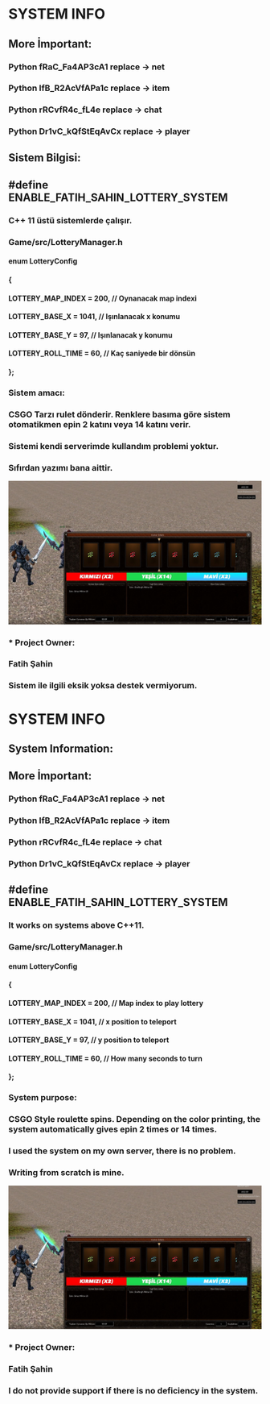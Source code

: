# SYSTEM INFO

## More İmportant:

### Python fRaC_Fa4AP3cA1 replace -> net
### Python IfB_R2AcVfAPa1c replace -> item
### Python rRCvfR4c_fL4e replace -> chat
### Python Dr1vC_kQfStEqAvCx replace -> player

## Sistem Bilgisi:

## #define ENABLE_FATIH_SAHIN_LOTTERY_SYSTEM

### C++ 11 üstü sistemlerde çalışır.

### Game/src/LotteryManager.h

####    enum LotteryConfig
####        {
####            LOTTERY_MAP_INDEX	= 200, // Oynanacak map indexi
####            LOTTERY_BASE_X	= 1041, // Işınlanacak x konumu
####            LOTTERY_BASE_Y	= 97, // Işınlanacak y konumu
####            LOTTERY_ROLL_TIME	= 60, // Kaç saniyede bir dönsün
####        };

### Sistem amacı: 
### CSGO Tarzı rulet dönderir. Renklere basıma göre sistem otomatikmen epin 2 katını veya 14 katını verir.
### Sistemi kendi serverimde kullandım problemi yoktur.
### Sıfırdan yazımı bana aittir.

<div align="center">
    <img src="/image/metin2life-kumarbaz-modu.jpg"></img> 
</div>

### * Project Owner:
###   Fatih Şahin
###   Sistem ile ilgili eksik yoksa destek vermiyorum.

# SYSTEM INFO

## System Information:

## More İmportant:

### Python fRaC_Fa4AP3cA1 replace -> net
### Python IfB_R2AcVfAPa1c replace -> item
### Python rRCvfR4c_fL4e replace -> chat
### Python Dr1vC_kQfStEqAvCx replace -> player

## #define ENABLE_FATIH_SAHIN_LOTTERY_SYSTEM

### It works on systems above C++11.

### Game/src/LotteryManager.h

####    enum LotteryConfig
####        {
####            LOTTERY_MAP_INDEX	= 200, // Map index to play lottery
####            LOTTERY_BASE_X	= 1041, // x position to teleport
####            LOTTERY_BASE_Y	= 97, // y position to teleport
####            LOTTERY_ROLL_TIME	= 60, // How many seconds to turn
####        };

### System purpose:
### CSGO Style roulette spins. Depending on the color printing, the system automatically gives epin 2 times or 14 times.
### I used the system on my own server, there is no problem.
### Writing from scratch is mine.

<div align="center">
    <img src="/image/metin2life-kumarbaz-modu.jpg"></img> 
</div>

### * Project Owner:
###   Fatih Şahin
###   I do not provide support if there is no deficiency in the system.

